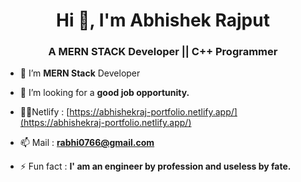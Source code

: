 <h1 align="center">Hi 👋, I'm Abhishek Rajput</h1>
<h3 align="center">A MERN STACK Developer || C++ Programmer</h3>

- 🌱 I’m  **MERN Stack** Developer

- 🤝 I’m looking for a **good job opportunity.**

- 👨‍💻Netlify : [https://abhishekraj-portfolio.netlify.app/](https://abhishekraj-portfolio.netlify.app/)

- 📫 Mail : **rabhi0766@gmail.com**

- ⚡ Fun fact : **I' am an engineer by profession and useless by fate.**

